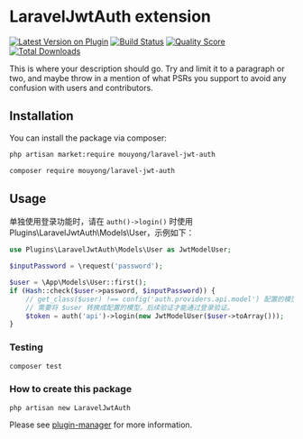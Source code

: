 # LaravelJwtAuth extension

[![Latest Version on Plugin](https://img.shields.io/packagist/v/mouyong/laravel-jwt-auth.svg?style=flat-square)](https://packagist.org/packages/mouyong/laravel-jwt-auth)
[![Build Status](https://img.shields.io/travis/mouyong/laravel-jwt-auth/master.svg?style=flat-square)](https://travis-ci.org/mouyong/laravel-jwt-auth)
[![Quality Score](https://img.shields.io/scrutinizer/g/mouyong/laravel-jwt-auth.svg?style=flat-square)](https://scrutinizer-ci.com/g/mouyong/laravel-jwt-auth)
[![Total Downloads](https://img.shields.io/packagist/dt/mouyong/laravel-jwt-auth.svg?style=flat-square)](https://packagist.org/packages/mouyong/laravel-jwt-auth)

This is where your description should go. Try and limit it to a paragraph or two, and maybe throw in a mention of what PSRs you support to avoid any confusion with users and contributors.

## Installation

You can install the package via composer:

```bash
php artisan market:require mouyong/laravel-jwt-auth

composer require mouyong/laravel-jwt-auth
```

## Usage

单独使用登录功能时，请在 `auth()->login()` 时使用 Plugins\LaravelJwtAuth\Models\User，示例如下：

```php
use Plugins\LaravelJwtAuth\Models\User as JwtModelUser;

$inputPassword = \request('password');

$user = \App\Models\User::first();
if (Hash::check($user->password, $inputPassword)) {
    // get_class($user) !== config('auth.providers.api.model') 配置的模型时，
    // 需要将 $user 转换成配置的模型。后续验证才能通过登录验证。
    $token = auth('api')->login(new JwtModelUser($user->toArray()));
}
```

### Testing

``` bash
composer test
```

### How to create this package

`php artisan new LaravelJwtAuth`

Please see [plugin-manager](https://github.com/mouyong/plugin-manager) for more information.

